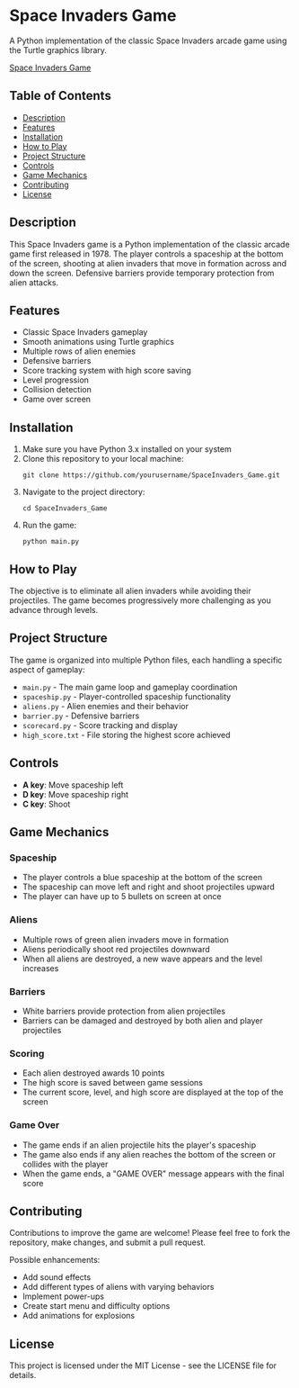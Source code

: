 # Space Invaders Game

A Python implementation of the classic Space Invaders arcade game using the Turtle graphics library.

[Space Invaders Game](image.png)

## Table of Contents
- [Description](#description)
- [Features](#features)
- [Installation](#installation)
- [How to Play](#how-to-play)
- [Project Structure](#project-structure)
- [Controls](#controls)
- [Game Mechanics](#game-mechanics)
- [Contributing](#contributing)
- [License](#license)

## Description

This Space Invaders game is a Python implementation of the classic arcade game first released in 1978. The player controls a spaceship at the bottom of the screen, shooting at alien invaders that move in formation across and down the screen. Defensive barriers provide temporary protection from alien attacks.

## Features

- Classic Space Invaders gameplay
- Smooth animations using Turtle graphics
- Multiple rows of alien enemies
- Defensive barriers
- Score tracking system with high score saving
- Level progression
- Collision detection
- Game over screen

## Installation

1. Make sure you have Python 3.x installed on your system
2. Clone this repository to your local machine:
   ```
   git clone https://github.com/yourusername/SpaceInvaders_Game.git
   ```
3. Navigate to the project directory:
   ```
   cd SpaceInvaders_Game
   ```
4. Run the game:
   ```
   python main.py
   ```

## How to Play

The objective is to eliminate all alien invaders while avoiding their projectiles. The game becomes progressively more challenging as you advance through levels.

## Project Structure

The game is organized into multiple Python files, each handling a specific aspect of gameplay:

- `main.py` - The main game loop and gameplay coordination
- `spaceship.py` - Player-controlled spaceship functionality
- `aliens.py` - Alien enemies and their behavior
- `barrier.py` - Defensive barriers
- `scorecard.py` - Score tracking and display
- `high_score.txt` - File storing the highest score achieved

## Controls

- **A key**: Move spaceship left
- **D key**: Move spaceship right
- **C key**: Shoot

## Game Mechanics

### Spaceship
- The player controls a blue spaceship at the bottom of the screen
- The spaceship can move left and right and shoot projectiles upward
- The player can have up to 5 bullets on screen at once

### Aliens
- Multiple rows of green alien invaders move in formation
- Aliens periodically shoot red projectiles downward
- When all aliens are destroyed, a new wave appears and the level increases

### Barriers
- White barriers provide protection from alien projectiles
- Barriers can be damaged and destroyed by both alien and player projectiles

### Scoring
- Each alien destroyed awards 10 points
- The high score is saved between game sessions
- The current score, level, and high score are displayed at the top of the screen

### Game Over
- The game ends if an alien projectile hits the player's spaceship
- The game also ends if any alien reaches the bottom of the screen or collides with the player
- When the game ends, a "GAME OVER" message appears with the final score

## Contributing

Contributions to improve the game are welcome! Please feel free to fork the repository, make changes, and submit a pull request.

Possible enhancements:
- Add sound effects
- Add different types of aliens with varying behaviors
- Implement power-ups
- Create start menu and difficulty options
- Add animations for explosions

## License

This project is licensed under the MIT License - see the LICENSE file for details.

